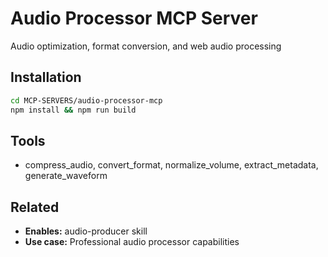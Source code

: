 # Audio Processor MCP Server

Audio optimization, format conversion, and web audio processing

## Installation

```bash
cd MCP-SERVERS/audio-processor-mcp
npm install && npm run build
```

## Tools

- compress_audio, convert_format, normalize_volume, extract_metadata, generate_waveform

## Related

- **Enables:** audio-producer skill
- **Use case:** Professional audio processor capabilities
